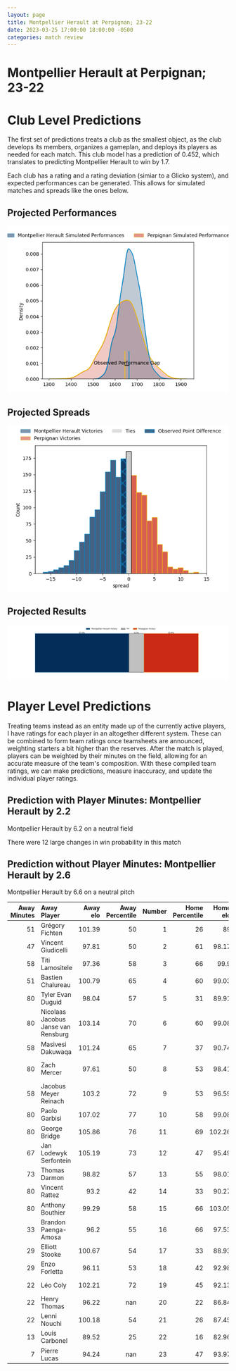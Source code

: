 ```yaml
---  
layout: page  
title: Montpellier Herault at Perpignan; 23-22  
date: 2023-03-25 17:00:00 18:00:00 -0500  
categories: match review  
---
```

# Montpellier Herault at Perpignan; 23-22

# Club Level Predictions


The first set of predictions treats a club as the smallest object, as the club develops its members, organizes a gameplan, and deploys its players as needed for each match. This club model has a prediction of 0.452, which translates to predicting Montpellier Herault to win by 1.7.

Each club has a rating and a rating deviation (simiar to a Glicko system), and expected performances can be generated. This allows for simulated matches and spreads like the ones below.
## Projected Performances


![Projected Performances](plots/performances_2023-03-25-Perpignan-MontpellierHerault.png)
## Projected Spreads


![Projected Spreads](plots/spreads_2023-03-25-Perpignan-MontpellierHerault.png)
## Projected Results


![Projected Results](plots/resultbar_2023-03-25-Perpignan-MontpellierHerault.png)
# Player Level Predictions


Treating teams instead as an entity made up of the currently active players, I have ratings for each player in an altogether different system. These can be combined to form team ratings once teamsheets are announced, weighting starters a bit higher than the reserves. After the match is played, players can be weighted by their minutes on the field, allowing for an accurate measure of the team's composition. With these compiled team ratings, we can make predictions, measure inaccuracy, and update the individual player ratings.
## Prediction with Player Minutes: Montpellier Herault by 2.2


Montpellier Herault by 6.2 on a neutral field

There were 12 large changes in win probability in this match
## Prediction without Player Minutes: Montpellier Herault by 2.6


Montpellier Herault by 6.6 on a neutral pitch



|   Away Minutes | Away Player                         |   Away elo |   Away Percentile |   Number |   Home Percentile |   Home elo | Home Player           |   Home Minutes |
|---------------:|:------------------------------------|-----------:|------------------:|---------:|------------------:|-----------:|:----------------------|---------------:|
|             51 | Grégory Fichten                     |     101.39 |                50 |        1 |                26 |      89    | Sacha Lotrian         |             58 |
|             47 | Vincent Giudicelli                  |      97.81 |                50 |        2 |                61 |      98.17 | Seilala Lam           |             67 |
|             58 | Titi Lamositele                     |      97.36 |                58 |        3 |                66 |      99.9  | Arthur Joly           |             58 |
|             51 | Bastien Chalureau                   |     100.79 |                65 |        4 |                60 |      99.03 | Tristan Labouteley    |             67 |
|             80 | Tyler Evan Duguid                   |      98.04 |                57 |        5 |                31 |      89.91 | Posolo Tuilagi        |             65 |
|             80 | Nicolaas Jacobus Janse van Rensburg |     103.14 |                70 |        6 |                60 |      99.08 | Brad Shields          |             80 |
|             58 | Masivesi Dakuwaqa                   |     101.24 |                65 |        7 |                37 |      90.74 | Joaquin Oviedo        |             80 |
|             80 | Zach Mercer                         |      97.61 |                50 |        8 |                53 |      98.41 | Genesis Mamea Lemalu  |             65 |
|             58 | Jacobus Meyer Reinach               |     103.2  |                72 |        9 |                53 |      96.59 | Sadek Deghmache       |             62 |
|             80 | Paolo Garbisi                       |     107.02 |                77 |       10 |                58 |      99.08 | Jake McIntyre         |             80 |
|             80 | George Bridge                       |     105.86 |                76 |       11 |                69 |     102.26 | Alistair Crossdale    |             80 |
|             67 | Jan Lodewyk Serfontein              |     105.19 |                73 |       12 |                47 |      95.49 | Jeronimo de la Fuente |             72 |
|             73 | Thomas Darmon                       |      98.82 |                57 |       13 |                55 |      98.01 | Afusipa Taumoepeau    |             80 |
|             80 | Vincent Rattez                      |      93.2  |                42 |       14 |                33 |      90.27 | Lucas Dubois          |             80 |
|             80 | Anthony Bouthier                    |      99.29 |                58 |       15 |                66 |     103.05 | Tristan Tedder        |             80 |
|             33 | Brandon Paenga-Amosa                |      96.2  |                55 |       16 |                66 |      97.53 | Giorgi Tetrashvili    |             22 |
|             29 | Elliott Stooke                      |     100.67 |                54 |       17 |                33 |      88.93 | Ma'afu Fia            |             22 |
|             29 | Enzo Forletta                       |      96.11 |                53 |       18 |                42 |      92.98 | Matteo Rodor          |             18 |
|             22 | Léo Coly                            |     102.21 |                72 |       19 |                45 |      92.13 | Victor Moreaux        |             15 |
|             22 | Henry Thomas                        |      96.22 |               nan |       20 |                22 |      86.84 | Kélian Galletier      |             15 |
|             22 | Lenni Nouchi                        |     100.18 |                54 |       21 |                26 |      87.45 | Shahn Eru             |             13 |
|             13 | Louis Carbonel                      |      89.52 |                25 |       22 |                16 |      82.96 | Victor Montgaillard   |             13 |
|              7 | Pierre Lucas                        |      94.24 |               nan |       23 |                47 |      93.97 | Edward Sawailau       |              8 |

